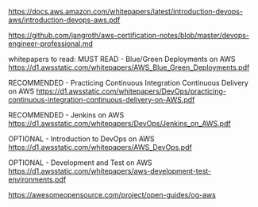 https://docs.aws.amazon.com/whitepapers/latest/introduction-devops-aws/introduction-devops-aws.pdf

https://github.com/jangroth/aws-certification-notes/blob/master/devops-engineer-professional.md

whitepapers to read:
MUST READ - Blue/Green Deployments on AWS
https://d1.awsstatic.com/whitepapers/AWS_Blue_Green_Deployments.pdf

RECOMMENDED - Practicing Continuous Integration Continuous Delivery on AWS
https://d1.awsstatic.com/whitepapers/DevOps/practicing-continuous-integration-continuous-delivery-on-AWS.pdf

RECOMMENDED - Jenkins on AWS
https://d1.awsstatic.com/whitepapers/DevOps/Jenkins_on_AWS.pdf

OPTIONAL - Introduction to DevOps on AWS
https://d1.awsstatic.com/whitepapers/AWS_DevOps.pdf

OPTIONAL - Development and Test on AWS
https://d1.awsstatic.com/whitepapers/aws-development-test-environments.pdf

https://awesomeopensource.com/project/open-guides/og-aws
